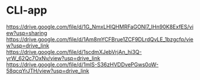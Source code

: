 # CLI-app
https://drive.google.com/file/d/1G_NmxLHlQHMRFaGONl7_IHn90K8ExfES/view?usp=sharing \
https://drive.google.com/file/d/1Am8mYCFBrue1ZCF9DLrdQvLE_1bzgcfp/view?usp=drive_link \
https://drive.google.com/file/d/1scdmXJebVrjAn_hi3Q-yrW_62Qc7OxNv/view?usp=drive_link \
https://drive.google.com/file/d/1mlS-S36zHVDDvePGws0oW-58qcqYrJTH/view?usp=drive_link 

